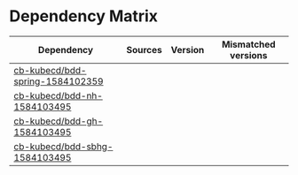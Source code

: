 # Dependency Matrix

Dependency | Sources | Version | Mismatched versions
---------- | ------- | ------- | -------------------
[cb-kubecd/bdd-spring-1584102359](https://github.com/cb-kubecd/bdd-spring-1584102359.git) |  | []() | 
[cb-kubecd/bdd-nh-1584103495](https://github.com/cb-kubecd/bdd-nh-1584103495.git) |  | []() | 
[cb-kubecd/bdd-gh-1584103495](https://github.com/cb-kubecd/bdd-gh-1584103495.git) |  | []() | 
[cb-kubecd/bdd-sbhg-1584103495](https://github.com/cb-kubecd/bdd-sbhg-1584103495.git) |  | []() | 
